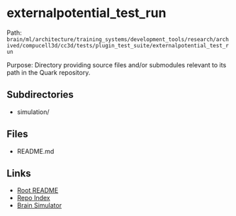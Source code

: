 # externalpotential_test_run

Path: `brain/ml/architecture/training_systems/development_tools/research/archived/compucell3d/cc3d/tests/plugin_test_suite/externalpotential_test_run`

Purpose: Directory providing source files and/or submodules relevant to its path in the Quark repository.

## Subdirectories
- simulation/

## Files
- README.md

## Links
- [Root README](../../../../../../../../../../../README.md)
- [Repo Index](../../../../../../../../../../../repo_index.json)
- [Brain Simulator](../../../../../../../../../../../brain/architecture/brain_simulator.py)
